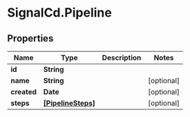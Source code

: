 # SignalCd.Pipeline

## Properties

Name | Type | Description | Notes
------------ | ------------- | ------------- | -------------
**id** | **String** |  | 
**name** | **String** |  | [optional] 
**created** | **Date** |  | [optional] 
**steps** | [**[PipelineSteps]**](PipelineSteps.md) |  | [optional] 


